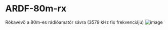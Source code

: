 # ARDF-80m-rx
Rókavevő a 80m-es rádióamatőr sávra (3579 kHz fix frekvenciájú)
![image](https://github.com/user-attachments/assets/2120b30e-4138-401e-a4f2-da3cb89a092f)
